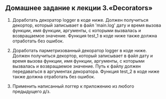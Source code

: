 ## Домашнее задание к лекции 3.«Decorators»
1. Доработать декоратор logger в коде ниже. Должен получиться декортор, который записывает в файл 'main.log' дату и время вызова функции, имя функции, аргументы, с которыми вызвалась и возвращаемое значение. Функция test_1 в коде ниже также должна отработать без ошибок.

2. Доработать парметризованный декоратор logger в коде ниже. Должен получиться декортор, который записывает в файл дату и время вызова функции, имя функции, аргументы, с которыми вызвалась и возвращаемое значение. Путь к файлу должен передаваться в аргументах декоратора. Функция test_2 в коде ниже также должна отработать без ошибок.
3. Применить написанный логгер к приложению из любого предыдущего д/з.